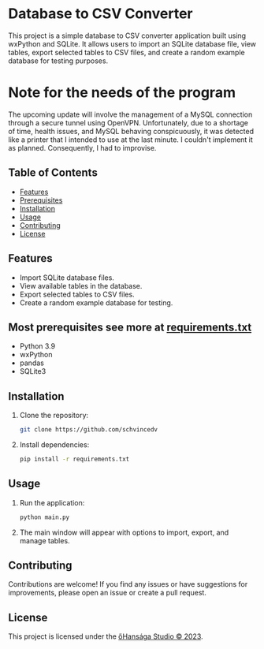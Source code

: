 # Database to CSV Converter

This project is a simple database to CSV converter application built using wxPython and SQLite. It allows users to import an SQLite database file, view tables, export selected tables to CSV files, and create a random example database for testing purposes.

# Note for the needs of the program
The upcoming update will involve the management of a MySQL connection through a secure tunnel using OpenVPN. Unfortunately, due to a shortage of time, health issues, and MySQL behaving conspicuously, it was detected like a printer that I intended to use at the last minute. I couldn't implement it as planned. Consequently, I had to improvise.

## Table of Contents
- [Features](#features)
- [Prerequisites](#prerequisites)
- [Installation](#installation)
- [Usage](#usage)
- [Contributing](#contributing)
- [License](#license)

## Features

- Import SQLite database files.
- View available tables in the database.
- Export selected tables to CSV files.
- Create a random example database for testing.

## Most prerequisites see more at [requirements.txt](requirements.txt)

- Python 3.9
- wxPython
- pandas
- SQLite3

## Installation

1. Clone the repository:

    ```bash
    git clone https://github.com/schvincedv
    ```

2. Install dependencies:

    ```bash
    pip install -r requirements.txt
    ```

## Usage

1. Run the application:

    ```bash
    python main.py
    ```

2. The main window will appear with options to import, export, and manage tables.

## Contributing

Contributions are welcome! If you find any issues or have suggestions for improvements, please open an issue or create a pull request.

## License

This project is licensed under the [őHansága Studio © 2023](https://www.facebook.com/ohansaga).